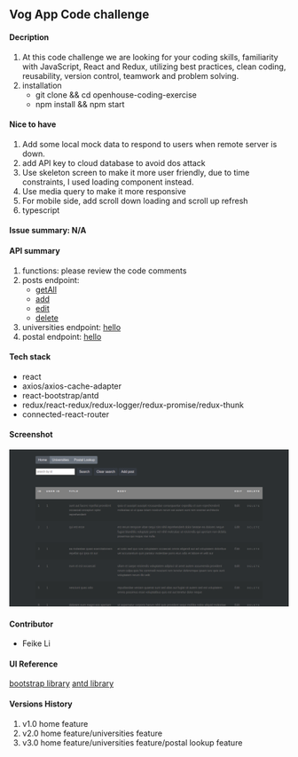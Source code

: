 ## Vog App Code challenge

#### Decription

1. At this code challenge we are looking for your coding skills, familiarity with JavaScript, React and Redux, utilizing best practices, clean coding, reusability, version control, teamwork and problem solving.
2. installation
   - git clone && cd openhouse-coding-exercise
   - npm install && npm start

#### Nice to have

1. Add some local mock data to respond to users when remote server is down.
2. add API key to cloud database to avoid dos attack
3. Use skeleton screen to make it more user friendly, due to time constraints, I used loading component instead.
4. Use media query to make it more responsive
5. For mobile side, add scroll down loading and scroll up refresh
6. typescript

#### Issue summary: N/A

#### API summary

1. functions: please review the code comments
2. posts endpoint:
   - [getAll]()
   - [add]()
   - [edit]()
   - [delete]()
3. universities endpoint: [hello]()
4. postal endpoint: [hello]()

#### Tech stack

- react
- axios/axios-cache-adapter
- react-bootstrap/antd
- redux/react-redux/redux-logger/redux-promise/redux-thunk
- connected-react-router

#### Screenshot

![final product](./public/vog.png)

#### Contributor

- Feike Li

#### UI Reference

[bootstrap library](https://getbootstrap.com/)
[antd library](https://ant.design/index-cn)

#### Versions History

1. v1.0 home feature
2. v2.0 home feature/universities feature
3. v3.0 home feature/universities feature/postal lookup feature
